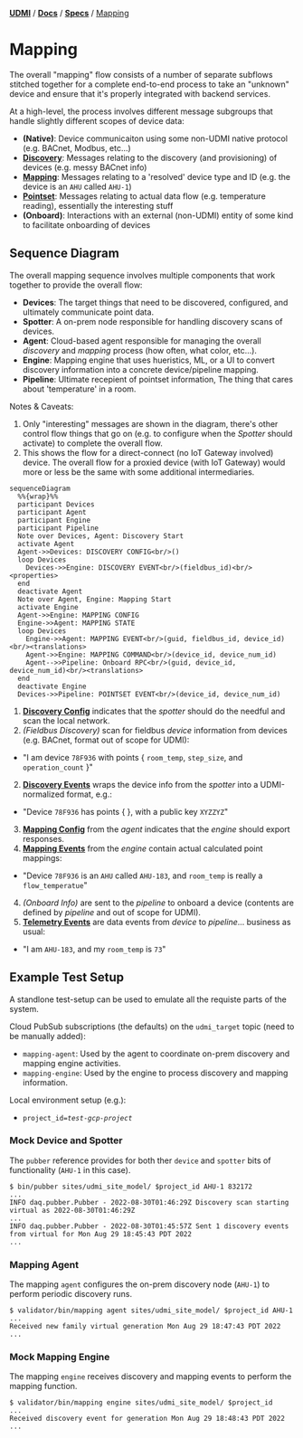 [**UDMI**](../../) / [**Docs**](../) / [**Specs**](./) / [Mapping](#)

# Mapping

The overall "mapping" flow consists of a number of separate subflows stitched together for a complete
end-to-end process to take an "unknown" device and ensure that it's properly integrated with backend services.

At a high-level, the process involves different message subgroups that handle slightly different
scopes of device data:
* **(Native)**: Device communicaiton using some non-UDMI native protocol (e.g. BACnet, Modbus, etc...)
* **[Discovery](discovery.md)**: Messages relating to the discovery (and provisioning) of devices (e.g. messy BACnet info)
* **[Mapping](mapping.md)**: Messages relating to a 'resolved' device type and ID (e.g. the device is an `AHU` called `AHU-1`)
* **[Pointset](../messages/pointset.md)**: Messages relating to actual data flow (e.g. temperature reading), essentially the interesting stuff
* **(Onboard)**: Interactions with an external (non-UDMI) entity of some kind to facilitate onboarding of devices

## Sequence Diagram

The overall mapping sequence involves multiple components that work together to provide the overall flow:
* **Devices**: The target things that need to be discovered, configured, and ultimately communicate point data.
* **Spotter**: A on-prem node responsible for handling discovery scans of devices.
* **Agent**: Cloud-based agent responsible for managing the overall _discovery_ and _mapping_ process (how often, what color, etc...).
* **Engine**: Mapping engine that uses hueristics, ML, or a UI to convert discovery information into a concrete device/pipeline mapping.
* **Pipeline**: Ultimate recepient of pointset information, The thing that cares about 'temperature' in a room.

Notes & Caveats:
1. Only "interesting" messages are shown in the diagram, there's other control flow things that go on (e.g.
to configure when the *Spotter* should activate) to complete the overall flow.
2. This shows the flow for a direct-connect (no IoT Gateway involved) device. The overall flow for a proxied device
(with IoT Gateway) would more or less be the same with some additional intermediaries.

```mermaid
sequenceDiagram
  %%{wrap}%%
  participant Devices
  participant Agent
  participant Engine
  participant Pipeline
  Note over Devices, Agent: Discovery Start
  activate Agent
  Agent->>Devices: DISCOVERY CONFIG<br/>()
  loop Devices
    Devices->>Engine: DISCOVERY EVENT<br/>(fieldbus_id)<br/><properties>
  end
  deactivate Agent
  Note over Agent, Engine: Mapping Start
  activate Engine
  Agent->>Engine: MAPPING CONFIG
  Engine->>Agent: MAPPING STATE
  loop Devices
    Engine->>Agent: MAPPING EVENT<br/>(guid, fieldbus_id, device_id)<br/><translations>
    Agent->>Engine: MAPPING COMMAND<br/>(device_id, device_num_id)
    Agent-->>Pipeline: Onboard RPC<br/>(guid, device_id, device_num_id)<br/><translations>
  end
  deactivate Engine
  Devices->>Pipeline: POINTSET EVENT<br/>(device_id, device_num_id)
```

1. **[Discovery Config](../../tests/config.tests/discovery.json)** indicates that the _spotter_ should do the needful and scan the local network.
1. *(Fieldbus Discovery)* scan for fieldbus _device_ information from devices (e.g. BACnet, format out of scope for UDMI):
  * "I am device `78F936` with points { `room_temp`, `step_size`, and `operation_count` }"
2. **[Discovery Events](../../tests/event_discovery.tests/enumeration.json)** wraps the device info from the _spotter_ into a UDMI-normalized format, e.g.:
  * "Device `78F936` has points { }, with a public key `XYZZYZ`"
3. **[Mapping Config](../../tests/config_mapping.tests/mapping.json)** from the _agent_ indicates that the _engine_ should export responses.
3. **[Mapping Events](../../tests/event_mapping.tests/mapping.json)** from the _engine_ contain actual calculated point mappings:
  * "Device `78F936` is an `AHU` called `AHU-183`, and `room_temp` is really a `flow_temperatue`"
4. *(Onboard Info)* are sent to the _pipeline_ to onboard a device (contents are defined by _pipeline_ and out of scope for UDMI).
8. **[Telemetry Events](../../tests/event_pointset.tests/example.json)** are data events from _device_ to _pipeline_... business as usual:
  * "I am `AHU-183`, and my `room_temp` is `73`"

## Example Test Setup

A standlone test-setup can be used to emulate all the requiste parts of the system.

Cloud PubSub subscriptions (the defaults) on the `udmi_target` topic (need to be manually added):
* `mapping-agent`: Used by the agent to coordinate on-prem discovery and mapping engine activities.
* `mapping-engine`: Used by the engine to process discovery and mapping information.

Local environment setup (e.g.):
* <code>project_id=<i>test-gcp-project</i></code>

### Mock Device and Spotter

The `pubber` reference provides for both ther `device` and `spotter` bits of functionality (`AHU-1` in this case).

```
$ bin/pubber sites/udmi_site_model/ $project_id AHU-1 832172
...
INFO daq.pubber.Pubber - 2022-08-30T01:46:29Z Discovery scan starting virtual as 2022-08-30T01:46:29Z
...
INFO daq.pubber.Pubber - 2022-08-30T01:45:57Z Sent 1 discovery events from virtual for Mon Aug 29 18:45:43 PDT 2022
...
```

### Mapping Agent

The mapping `agent` configures the on-prem discovery node (`AHU-1`) to perform periodic discovery runs.

```
$ validator/bin/mapping agent sites/udmi_site_model/ $project_id AHU-1
...
Received new family virtual generation Mon Aug 29 18:47:43 PDT 2022
...
```

### Mock Mapping Engine

The mapping `engine` receives discovery and mapping events to perform the mapping function.

```
$ validator/bin/mapping engine sites/udmi_site_model/ $project_id
...
Received discovery event for generation Mon Aug 29 18:48:43 PDT 2022
...
```
